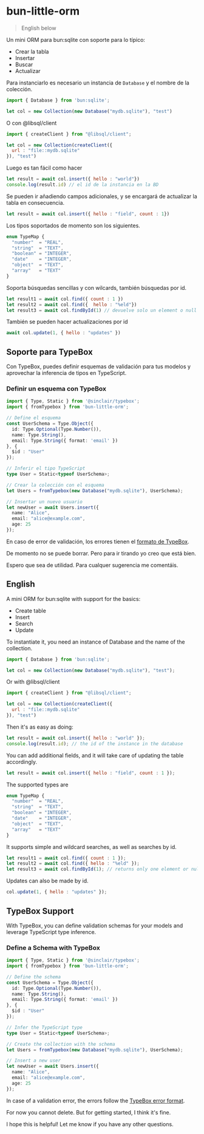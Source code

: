 # bun-little-orm
> English below

Un mini ORM para bun:sqlite con soporte para lo típico:
* Crear la tabla
* Insertar
* Buscar
* Actualizar

Para instanciarlo es necesario un instancia de `Database` y el nombre de la colección.

````js
import { Database } from 'bun:sqlite';

let col = new Collection(new Database("mydb.sqlite"), "test")
````

O con @libsql/client

````js
import { createClient } from "@libsql/client";

let col = new Collection(createClient({
  url : "file::mydb.sqlite"
}), "test")
````

Luego es tan fácil como hacer

````js
let result = await col.insert({ hello : "world"})
console.log(result.id) // el id de la instancia en la BD
````

Se pueden ir añadiendo campos adicionales, y se encargará de actualizar la tabla en consecuencia.

````js
let result = await col.insert({ hello : "field", count : 1})
````

Los tipos soportados de momento son los siguientes.

````ts
enum TypeMap {
  "number"  = "REAL",
  "string"  = "TEXT",
  "boolean" = "INTEGER",
  "date"    = "INTEGER",
  "object"  = "TEXT",
  "array"   = "TEXT"
}
````

Soporta búsquedas sencillas y con wilcards, también búsquedas por id.
````js
let result1 = await col.find({ count : 1 })
let result2 = await col.find({  hello : "%eld"})
let result3 = await col.findById(1) // devuelve solo un element o null
````

También se pueden hacer actualizaciones por id
````js
await col.update(1, { hello : "updates" })
````

## Soporte para TypeBox
Con TypeBox, puedes definir esquemas de validación para tus modelos y aprovechar la inferencia de tipos en TypeScript.

### Definir un esquema con TypeBox
```typescript
import { Type, Static } from '@sinclair/typebox';
import { fromTypebox } from 'bun-little-orm';

// Define el esquema
const UserSchema = Type.Object({
  id: Type.Optional(Type.Number()),
  name: Type.String(),
  email: Type.String({ format: 'email' })
}, {
  $id : "User"
});

// Inferir el tipo TypeScript
type User = Static<typeof UserSchema>;

// Crear la colección con el esquema
let Users = fromTypebox(new Database("mydb.sqlite"), UserSchema);

// Insertar un nuevo usuario
let newUser = await Users.insert({
  name: "Alice",
  email: "alice@example.com",
  age: 25
});

```
En caso de error de validación, los errores tienen el [formato de TypeBox](https://github.com/sinclairzx81/typebox?tab=readme-ov-file#values-errors).

De momento no se puede borrar. Pero para ir tirando yo creo que está bien.

Espero que sea de utilidad. Para cualquer sugerencia me comentáis.


## English

A mini ORM for bun:sqlite with support for the basics:
* Create table
* Insert
* Search
* Update

To instantiate it, you need an instance of Database and the name of the collection.

````js
import { Database } from 'bun:sqlite';

let col = new Collection(new Database("mydb.sqlite"), "test");
````

Or with @libsql/client

````js
import { createClient } from "@libsql/client";

let col = new Collection(createClient({
  url : "file::mydb.sqlite"
}), "test")
````


Then it's as easy as doing:

````js
let result = await col.insert({ hello : "world" });
console.log(result.id); // the id of the instance in the database
````

You can add additional fields, and it will take care of updating the table accordingly.

````js
let result = await col.insert({ hello : "field", count : 1 });
````

The supported types are

````ts
enum TypeMap {
  "number"  = "REAL",
  "string"  = "TEXT",
  "boolean" = "INTEGER",
  "date"    = "INTEGER",
  "object"  = "TEXT",
  "array"   = "TEXT"
}
````

It supports simple and wildcard searches, as well as searches by id.

````js
let result1 = await col.find({ count : 1 });
let result2 = await col.find({ hello : "%eld" });
let result3 = await col.findById(1); // returns only one element or null
````

Updates can also be made by id.

````js
col.update(1, { hello : "updates" });
````

## TypeBox Support
With TypeBox, you can define validation schemas for your models and leverage TypeScript type inference.

### Define a Schema with TypeBox

```typescript
import { Type, Static } from '@sinclair/typebox';
import { fromTypebox } from 'bun-little-orm';

// Define the schema
const UserSchema = Type.Object({
  id: Type.Optional(Type.Number()),
  name: Type.String(),
  email: Type.String({ format: 'email' })
}, {
  $id : "User"
});

// Infer the TypeScript type
type User = Static<typeof UserSchema>;

// Create the collection with the schema
let Users = fromTypebox(new Database("mydb.sqlite"), UserSchema);

// Insert a new user
let newUser = await Users.insert({
  name: "Alice",
  email: "alice@example.com",
  age: 25
});
```

In case of a validation error, the errors follow the [TypeBox error format](https://github.com/sinclairzx81/typebox?tab=readme-ov-file#values-errors).



For now you cannot delete. But for getting started, I think it's fine.

I hope this is helpful! Let me know if you have any other questions.
